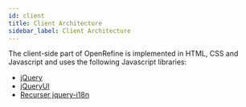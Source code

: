 ```yaml
---
id: client
title: Client Architecture
sidebar_label: Client Architecture
---
```


The client-side part of OpenRefine is implemented in HTML, CSS and Javascript and uses the following Javascript libraries:

- [jQuery](http://jquery.com/)
- [jQueryUI](http:jqueryui.com/)
- [Recurser jquery-i18n](https://github.com/recurser/jquery-i18n)
